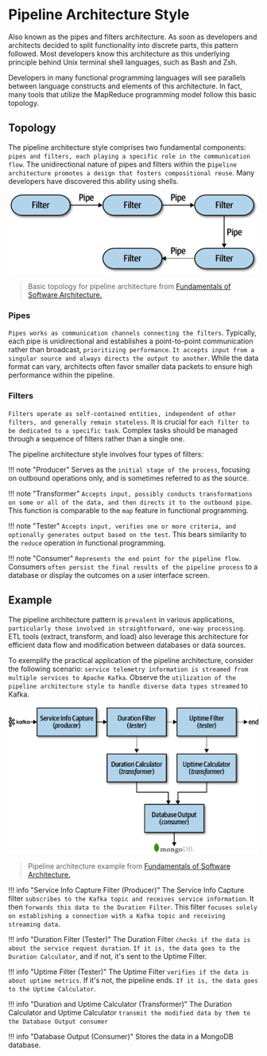 # Pipeline Architecture Style

Also known as the pipes and filters architecture. As soon as developers and architects decided to split functionality into discrete parts, this pattern followed. Most developers know this architecture as this underlying principle behind Unix terminal shell languages, such as Bash and Zsh.

Developers in many functional programming languages will see parallels between language constructs and elements of this architecture. In fact, many tools that utilize the MapReduce programming model follow this basic topology.

## Topology

The pipeline architecture style comprises two fundamental components: `pipes and filters, each playing a specific role in the communication flow`. The unidirectional nature of pipes and filters within the p`ipeline architecture promotes a design that fosters compositional reuse`. Many developers have discovered this ability using shells.

![Basic topology for pipeline architecture from [Fundamentals of Software Architecture.](https://learning.oreilly.com/library/view/fundamentals-of-software/9781492043447/)](https://raw.githubusercontent.com/RomeroGabriel/mastering-software-architecture/main/doc/images/arch_styles/pipe_arch.png)
> Basic topology for pipeline architecture from [Fundamentals of Software Architecture.](https://learning.oreilly.com/library/view/fundamentals-of-software/9781492043447/)

### Pipes

`Pipes works as communication channels connecting the filters`. Typically, each pipe is unidirectional and establishes a point-to-point communication rather than broadcast, `prioritizing performance`. `It accepts input from a singular source and always directs the output to another`. While the data format can vary, architects often favor smaller data packets to ensure high performance within the pipeline.

### Filters

`Filters operate as self-contained entities, independent of other filters, and generally remain stateless`. It is crucial for `each filter to be dedicated to a specific task`. Complex tasks should be managed through a sequence of filters rather than a single one.

The pipeline architecture style involves four types of filters:

!!! note "Producer"
    Serves as the `initial stage of the process`, focusing on outbound operations only, and is sometimes referred to as the source.

!!! note "Transformer"
    `Accepts input, possibly conducts transformations on some or all of the data, and then directs it to the outbound pipe`. This function is comparable to the `map` feature in functional programming.

!!! note "Tester"
    `Accepts input, verifies one or more criteria, and optionally generates output based on the test`. This bears similarity to the `reduce` operation in functional programming.

!!! note "Consumer"
    `Represents the end point for the pipeline flow`. Consumers `often persist the final results of the pipeline process` to a database or display the outcomes on a user interface screen.

## Example

The pipeline architecture pattern is `prevalent` in various applications, `particularly those involved in straightforward, one-way processing`. ETL tools (extract, transform, and load) also leverage this architecture for efficient data flow and modification between databases or data sources.

To exemplify the practical application of the pipeline architecture, consider the following scenario: `service telemetry information is streamed from multiple services to Apache Kafka`.  Observe the `utilization of the pipeline architecture style to handle diverse data types streamed` to Kafka.

![Pipeline architecture example from [Fundamentals of Software Architecture.](https://learning.oreilly.com/library/view/fundamentals-of-software/9781492043447/)](https://raw.githubusercontent.com/RomeroGabriel/mastering-software-architecture/main/doc/images/arch_styles/pipe_arch_example.png)
> Pipeline architecture example from [Fundamentals of Software Architecture.](https://learning.oreilly.com/library/view/fundamentals-of-software/9781492043447/)

!!! info "Service Info Capture Filter (Producer)"
    The Service Info Capture filter `subscribes to the Kafka topic and receives service information`. It then `forwards this data to the Duration Filter`. This filter `focuses solely on establishing a connection with a Kafka topic and receiving streaming data`.

!!! info "Duration Filter (Tester)"
    The Duration Filter `checks if the data is about the service request duration`. `If it is, the data goes to the Duration Calculator`, and if not, it's sent to the Uptime Filter.

!!! info "Uptime Filter (Tester)"
    The Uptime Filter `verifies if the data is about uptime metrics`. If it's not, the pipeline ends. `If it is, the data goes to the Uptime Calculator`.

!!! info "Duration and Uptime Calculator (Transformer)"
    The Duration Calculator and Uptime Calculator `transmit the modified data by them to the Database Output consumer`

!!! info "Database Output (Consumer)"
    Stores the data in a MongoDB database.
